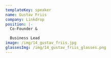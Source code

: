 ```yaml
---
templateKey: speaker
name: Gustav Friis
company: Linkdrop
position: |-
  Co-Founder &

  Business Lead
image: /img/14_gustav_friis.jpg
glassesImg: /img/14_gustav_friis_glasses.png
---
```


